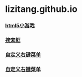 # lizitang.github.io

### [html5小游戏](https://lizitang.github.io/html5-puzzle)
### [搜索框](https://lizitang.github.io/search_bar)
### [自定义右键菜单](https://lizitang.github.io/%E8%87%AA%E5%AE%9A%E4%B9%89%E5%8F%B3%E9%94%AE%E8%8F%9C%E5%8D%95)
### [自定义右键菜单](https://lizitang.github.io/%E5%8A%A8%E6%80%81%E5%B0%8F%E7%90%83)
